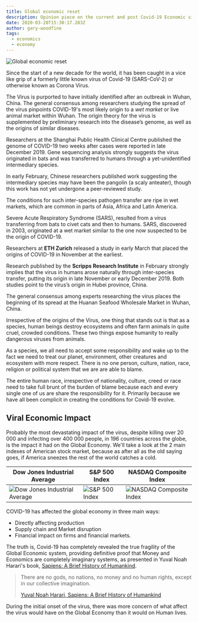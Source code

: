 ```yaml
---
title: Global economic reset
description: Opinion piece on the current and post Covid-19 Economic situation
date: 2020-03-28T15:30:17.283Z
author: gary-woodfine
tags:
  - economics
  - economy
---
```

![Global economic reset](/uploads/economics.png "Global economic reset")

Since the start of a new decade for the world, it has been caught in a vice like grip of a formerly little known virus of Covid-19 (SARS-CoV-2)  or otherwise known as Corona Virus.

The Virus is purported to have initially identified after an outbreak in Wuhan, China.  The general consensus among researchers studying the spread of the virus pinpoints COVID-19's most likely origin to a *wet market* or live animal market within Wuhan. The origin theory for the virus is supplemented by preliminary research into the disease’s genome, as well as the origins of similar diseases. 

Researchers at the Shanghai Public Health Clinical Centre published the genome of COVID-19 two weeks after cases were reported in late December 2019. Gene sequencing analysis strongly suggests the virus originated in bats and was transferred to humans through a yet-unidentified intermediary species. 

In early February, Chinese researchers published work suggesting the intermediary species may have been the pangolin (a scaly anteater), though this work has not yet undergone a peer-reviewed study.

The conditions for such inter-species pathogen transfer are ripe in wet markets, which are common in parts of Asia, Africa and Latin America. 

Severe Acute Respiratory Syndrome (SARS), resulted from a virus transferring from bats to civet cats and then to humans. SARS, discovered in 2003, originated at a wet market similar to the one now suspected to be the origin of COVID-19.

Researchers at **ETH Zurich** released a study in early March that placed the origins of COVID-19 in November at the earliest. 

Research published by the **Scripps Research Institute** in February strongly implies that the virus in humans arose naturally through inter-species transfer, putting its origin in late November or early December 2019. Both studies point to the virus’s origin in Hubei province, China.

The general consensus among experts researching the virus places the beginning of its spread at the Huanan Seafood Wholesale Market in Wuhan, China.

Irrespective of the origins of the Virus, one thing that stands out is that as a species, human beings destroy ecosystems and often farm animals in quite cruel, crowded conditions. These two things expose humanity to really dangerous viruses from animals.

As a species, we all need to accept some responsibility and wake up to the fact we need to treat our planet, environment, other creatures and ecosystem with more respect. There is no one person, culture, nation, race, religion or political system that we are are able to blame.  

The entire human race, irrespective of nationality, culture, creed or race need to take full brunt of the burden of blame because each and every single one of us are share the responsibility for it.  Primarily because we have all been complicit in creating the conditions for Covid-19 evolve.

## Viral Economic Impact

Probably the most devastating impact of the virus, despite killing over 20 000 and infecting over 400 000 people, in 196 countries across the globe, is the impact it had on the Global Economy.  We'll take a look at the 2 main indexes of American stock market, because as after all as the old saying goes, if America sneezes the rest of the world catches a cold.

| Dow Jones Industrial Average                                                                            | S&P 500 Index                                                  | NASDAQ Composite Index                                                                  |
| ------------------------------------------------------------------------------------------------------- | -------------------------------------------------------------- | --------------------------------------------------------------------------------------- |
| ![Dow Jones Industrial Average](/uploads/dow-jones-industrial-index.png "Dow Jones Industrial Average") | ![S&P 500 Index](/uploads/sandp-500-index.png "S&P 500 Index") | ![NASDAQ Composite Index](/uploads/nasdaq-composite-index.png "NASDAQ Composite Index") |

COVID-19 has affected the global economy in three main ways: 

* Directly affecting production
* Supply chain and Market disruption
* Financial impact on firms and financial markets. 

The truth is, Covid-19 has completely revealed the true fragility of the Global Economic system, providing definitive proof that Money and Economics are completely imaginary systems, as presented in Yuval Noah Harari's book, [Sapiens: A Brief History of Humankind](https://amzn.to/39t6ZJw).  



> There are no gods, no nations, no money and no human rights, except in our collective imagination.
>
> [Yuval Noah Harari, Sapiens: A Brief History of Humankind](https://amzn.to/39t6ZJw)

During the initial onset of the virus, there was more concern of what affect the virus would have on the Global Economy than it would on Human lives.